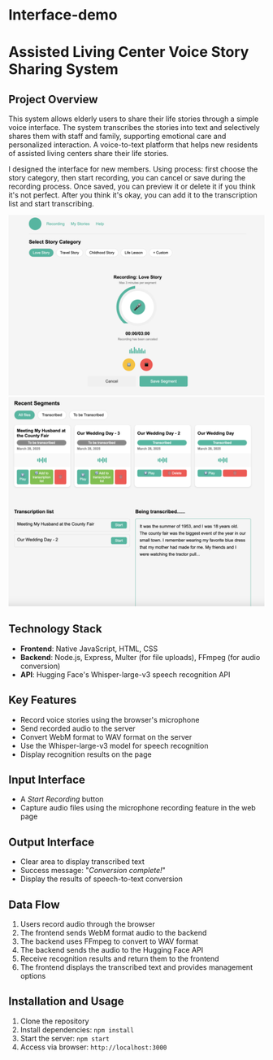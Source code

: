 # Interface-demo

# Assisted Living Center Voice Story Sharing System

## Project Overview

This system allows elderly users to share their life stories through a simple voice interface. The system transcribes the stories into text and selectively shares them with staff and family, supporting emotional care and personalized interaction.
A voice-to-text platform that helps new residents of assisted living centers share their life stories.

I designed the interface for new members. Using process: first choose the story category, then start recording, you can cancel or save during the recording process. Once saved, you can preview it or delete it if you think it's not perfect. After you think it's okay, you can add it to the transcription list and start transcribing.

![interface1](interface1.png)
![interface2](interface2.png)


## Technology Stack

- **Frontend**: Native JavaScript, HTML, CSS
- **Backend**: Node.js, Express, Multer (for file uploads), FFmpeg (for audio conversion)
- **API**: Hugging Face's Whisper-large-v3 speech recognition API


## Key Features

- Record voice stories using the browser's microphone
- Send recorded audio to the server
- Convert WebM format to WAV format on the server
- Use the Whisper-large-v3 model for speech recognition
- Display recognition results on the page


## Input Interface

- A *Start Recording* button
- Capture audio files using the microphone recording feature in the web page

## Output Interface

- Clear area to display transcribed text
- Success message: "*Conversion complete!*"
- Display the results of speech-to-text conversion

## Data Flow

1. Users record audio through the browser
2. The frontend sends WebM format audio to the backend
3. The backend uses FFmpeg to convert to WAV format
4. The backend sends the audio to the Hugging Face API
5. Receive recognition results and return them to the frontend
6. The frontend displays the transcribed text and provides management options

## Installation and Usage

1. Clone the repository
2. Install dependencies: `npm install`
3. Start the server: `npm start`
4. Access via browser: `http://localhost:3000`

